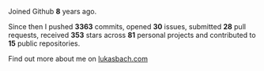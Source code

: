 Joined Github **8** years ago.

Since then I pushed **3363** commits, opened **30** issues, submitted **28** pull requests, received **353** stars across **81** personal projects and contributed to **15** public repositories.

Find out more about me on [lukasbach.com](https://lukasbach.com)
